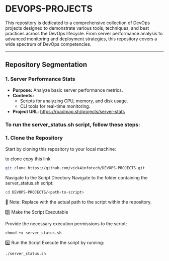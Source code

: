 # DEVOPS-PROJECTS

This repository is dedicated to a comprehensive collection of DevOps projects designed to demonstrate various tools, techniques, and best practices across the DevOps lifecycle. From server performance analysis to advanced monitoring and deployment strategies, this repository covers a wide spectrum of DevOps competencies.

---

## Repository Segmentation

### 1. **Server Performance Stats**
   - **Purpose:** Analyze basic server performance metrics.
   - **Contents:**
     - Scripts for analyzing CPU, memory, and disk usage.
     - CLI tools for real-time monitoring.
   - **Project URL**: https://roadmap.sh/projects/server-stats
 
 ### To run the server_status.sh script, follow these steps:

### 1. Clone the Repository
Start by cloning this repository to your local machine: 

to clone copy this link 
```bash
git clone https://github.com/vick4infotech/DEVOPS-PROJECTS.git
```

Navigate to the Script Directory
Navigate to the folder containing the server_status.sh script:
```bash
cd DEVOPS-PROJECTS/<path-to-script>
```
🔹 Note: Replace <path-to-script> with the actual path to the script within the repository.

3️⃣ Make the Script Executable

Provide the necessary execution permissions to the script:
```
chmod +x server_status.sh
```

4️⃣ Run the Script
Execute the script by running:

```
./server_status.sh
```
